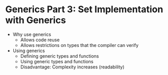 # Generics Part 3: Set Implementation with Generics
* Why use generics
    * Allows code reuse
    * Allows restrictions on types that the compiler can verify
* Using generics
    * Defining generic types and functions
    * Using generic types and functions
    * Disadvantage: Complexity increases (readability)
